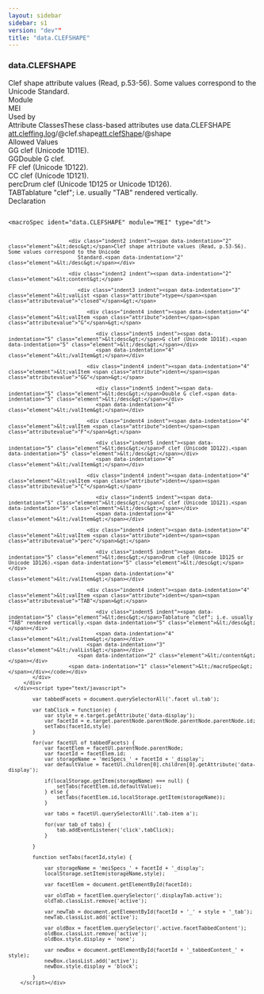 ```yaml
---
layout: sidebar
sidebar: s1
version: "dev""
title: "data.CLEFSHAPE"
---
```

<div class="specPage">
   <div class="datatypeSpec">
      <h3 id="data.CLEFSHAPE">data.CLEFSHAPE</h3>
      <div class="specs">
         <div class="desc">Clef shape attribute values (Read, p.53-56). Some values correspond to the Unicode
            Standard.
         </div>
         <div class="facet module">
            <div class="label">Module</div>
            <div class="statement text">MEI</div>
         </div>
         <div class="facet usedBy" id="usedBy">
            <div class="label">Used by</div>
            <div class="statement list">
               <div class="classBox dtBox" title="Attribute Classes">
                  <div class="classHeading"><label class="classLabel">Attribute Classes</label><span class="classDesc">These class-based attributes use data.CLEFSHAPE</span></div>
                  <div class="classContent"><span class="ident attclass" data-ident="att.cleffing.log" data-module="MEI.shared"><a class="classLink" title="Used by staffDef and scoreDef to provide default values for attributes in the logical domain related to clefs." href="{{ site.baseurl }}/{{ page.version }}/attribute-classes/att.cleffing.log.html">att.cleffing.log</a>/<span title="Encodes a value for the clef symbol.">@clef.shape</span></span><span class="ident attclass" data-ident="att.clefShape" data-module="MEI.shared"><a class="classLink" title="Attributes that record the shape of a clef." href="{{ site.baseurl }}/{{ page.version }}/attribute-classes/att.clefshape.html">att.clefShape</a>/<span title="Describes a clef's shape.">@shape</span></span></div>
               </div>
            </div>
         </div>
         <div class="facet allowedValues" id="allowedValues">
            <div class="label">Allowed Values</div>
            <div class="statement list">
               <div class="dataValueBox" id="G"><span class="dataValue ident">G</span><span class="dataValue desc">G clef (Unicode 1D11E).</span></div>
               <div class="dataValueBox" id="GG"><span class="dataValue ident">GG</span><span class="dataValue desc">Double G clef.</span></div>
               <div class="dataValueBox" id="F"><span class="dataValue ident">F</span><span class="dataValue desc">F clef (Unicode 1D122).</span></div>
               <div class="dataValueBox" id="C"><span class="dataValue ident">C</span><span class="dataValue desc">C clef (Unicode 1D121).</span></div>
               <div class="dataValueBox" id="perc"><span class="dataValue ident">perc</span><span class="dataValue desc">Drum clef (Unicode 1D125 or Unicode 1D126).</span></div>
               <div class="dataValueBox" id="TAB"><span class="dataValue ident">TAB</span><span class="dataValue desc">Tablature "clef"; i.e. usually "TAB" rendered vertically.</span></div>
            </div>
         </div>
         <div class="facet declaration">
            <div class="label">Declaration</div>
            <div class="statement declaration">
               <div class="code" xml:space="preserve" data-lang="ODD"><code>
                     <div class="indent1 indent"><span data-indentation="1" class="element">&lt;macroSpec <span class="attribute">ident=</span><span class="attributevalue">"data.CLEFSHAPE"</span> <span class="attribute">module=</span><span class="attributevalue">"MEI"</span> <span class="attribute">type=</span><span class="attributevalue">"dt"</span>&gt;</span>
                        
                        <div class="indent2 indent"><span data-indentation="2" class="element">&lt;desc&gt;</span>Clef shape attribute values (Read, p.53-56). Some values correspond to the Unicode
                           Standard.<span data-indentation="2" class="element">&lt;/desc&gt;</span></div>
                        
                        <div class="indent2 indent"><span data-indentation="2" class="element">&lt;content&gt;</span>
                           
                           <div class="indent3 indent"><span data-indentation="3" class="element">&lt;valList <span class="attribute">type=</span><span class="attributevalue">"closed"</span>&gt;</span>
                              
                              <div class="indent4 indent"><span data-indentation="4" class="element">&lt;valItem <span class="attribute">ident=</span><span class="attributevalue">"G"</span>&gt;</span>
                                 
                                 <div class="indent5 indent"><span data-indentation="5" class="element">&lt;desc&gt;</span>G clef (Unicode 1D11E).<span data-indentation="5" class="element">&lt;/desc&gt;</span></div>
                                 <span data-indentation="4" class="element">&lt;/valItem&gt;</span></div>
                              
                              <div class="indent4 indent"><span data-indentation="4" class="element">&lt;valItem <span class="attribute">ident=</span><span class="attributevalue">"GG"</span>&gt;</span>
                                 
                                 <div class="indent5 indent"><span data-indentation="5" class="element">&lt;desc&gt;</span>Double G clef.<span data-indentation="5" class="element">&lt;/desc&gt;</span></div>
                                 <span data-indentation="4" class="element">&lt;/valItem&gt;</span></div>
                              
                              <div class="indent4 indent"><span data-indentation="4" class="element">&lt;valItem <span class="attribute">ident=</span><span class="attributevalue">"F"</span>&gt;</span>
                                 
                                 <div class="indent5 indent"><span data-indentation="5" class="element">&lt;desc&gt;</span>F clef (Unicode 1D122).<span data-indentation="5" class="element">&lt;/desc&gt;</span></div>
                                 <span data-indentation="4" class="element">&lt;/valItem&gt;</span></div>
                              
                              <div class="indent4 indent"><span data-indentation="4" class="element">&lt;valItem <span class="attribute">ident=</span><span class="attributevalue">"C"</span>&gt;</span>
                                 
                                 <div class="indent5 indent"><span data-indentation="5" class="element">&lt;desc&gt;</span>C clef (Unicode 1D121).<span data-indentation="5" class="element">&lt;/desc&gt;</span></div>
                                 <span data-indentation="4" class="element">&lt;/valItem&gt;</span></div>
                              
                              <div class="indent4 indent"><span data-indentation="4" class="element">&lt;valItem <span class="attribute">ident=</span><span class="attributevalue">"perc"</span>&gt;</span>
                                 
                                 <div class="indent5 indent"><span data-indentation="5" class="element">&lt;desc&gt;</span>Drum clef (Unicode 1D125 or Unicode 1D126).<span data-indentation="5" class="element">&lt;/desc&gt;</span></div>
                                 <span data-indentation="4" class="element">&lt;/valItem&gt;</span></div>
                              
                              <div class="indent4 indent"><span data-indentation="4" class="element">&lt;valItem <span class="attribute">ident=</span><span class="attributevalue">"TAB"</span>&gt;</span>
                                 
                                 <div class="indent5 indent"><span data-indentation="5" class="element">&lt;desc&gt;</span>Tablature "clef"; i.e. usually "TAB" rendered vertically.<span data-indentation="5" class="element">&lt;/desc&gt;</span></div>
                                 <span data-indentation="4" class="element">&lt;/valItem&gt;</span></div>
                              <span data-indentation="3" class="element">&lt;/valList&gt;</span></div>
                           <span data-indentation="2" class="element">&lt;/content&gt;</span></div>
                        <span data-indentation="1" class="element">&lt;/macroSpec&gt;</span></div></code></div>
            </div>
         </div>
      </div><script type="text/javascript">
            
            var tabbedFacets = document.querySelectorAll('.facet ul.tab');
            
            var tabClick = function(e) {
                var style = e.target.getAttribute('data-display');
                var facetId = e.target.parentNode.parentNode.parentNode.parentNode.id;
                setTabs(facetId,style)
            }
            
            for(var facetUl of tabbedFacets) {
                var facetElem = facetUl.parentNode.parentNode;
                var facetId = facetElem.id;
                var storageName = 'meiSpecs_' + facetId + '_display';
                var defaultValue = facetUl.children[0].children[0].getAttribute('data-display');
                
                if(localStorage.getItem(storageName) === null) {
                    setTabs(facetElem.id,defaultValue);
                } else {
                    setTabs(facetElem.id,localStorage.getItem(storageName));
                }
                
                var tabs = facetUl.querySelectorAll('.tab-item a');
                
                for(var tab of tabs) {
                    tab.addEventListener('click',tabClick);
                }
                
            }
            
            function setTabs(facetId,style) {
                
                var storageName = 'meiSpecs_' + facetId + '_display';
                localStorage.setItem(storageName,style);
                
                var facetElem = document.getElementById(facetId);
                
                var oldTab = facetElem.querySelector('.displayTab.active');
                oldTab.classList.remove('active');
                
                var newTab = document.getElementById(facetId + '_' + style + '_tab');
                newTab.classList.add('active');
                
                var oldBox = facetElem.querySelector('.active.facetTabbedContent');
                oldBox.classList.remove('active');
                oldBox.style.display = 'none';
                
                var newBox = document.getElementById(facetId + '_tabbedContent_' + style);
                newBox.classList.add('active');
                newBox.style.display = 'block';
                
            }
        </script></div>
</div>
